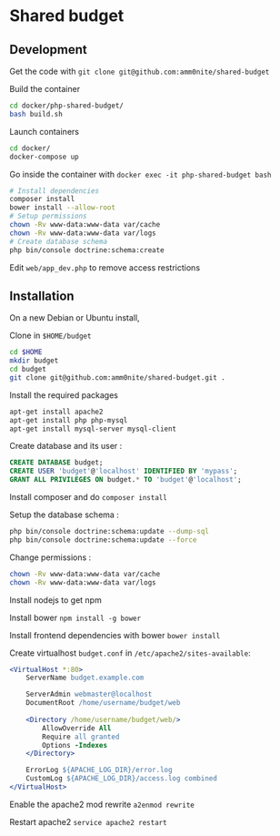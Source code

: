 # Shared budget

## Development

Get the code with `git clone git@github.com:amm0nite/shared-budget`

Build the container

```bash
cd docker/php-shared-budget/
bash build.sh
```

Launch containers

```bash
cd docker/
docker-compose up
```

Go inside the container with `docker exec -it php-shared-budget bash`

```bash
# Install dependencies
composer install
bower install --allow-root
# Setup permissions
chown -Rv www-data:www-data var/cache
chown -Rv www-data:www-data var/logs
# Create database schema
php bin/console doctrine:schema:create
```

Edit `web/app_dev.php` to remove access restrictions

## Installation

On a new Debian or Ubuntu install,

Clone in `$HOME/budget`

```bash
cd $HOME
mkdir budget
cd budget
git clone git@github.com:amm0nite/shared-budget.git .
```

Install the required packages 
```bash
apt-get install apache2
apt-get install	php php-mysql
apt-get install	mysql-server mysql-client
```

Create database and its user :

```sql
CREATE DATABASE budget;
CREATE USER 'budget'@'localhost' IDENTIFIED BY 'mypass';
GRANT ALL PRIVILEGES ON budget.* TO 'budget'@'localhost';
```

Install composer and do `composer install`

Setup the database schema :

```bash
php bin/console doctrine:schema:update --dump-sql
php bin/console doctrine:schema:update --force
```

Change permissions :

```bash
chown -Rv www-data:www-data var/cache
chown -Rv www-data:www-data var/logs
```

Install nodejs to get npm

Install bower `npm install -g bower`

Install frontend dependencies with bower `bower install`

Create virtualhost `budget.conf` in `/etc/apache2/sites-available`:

```apache
<VirtualHost *:80>
	ServerName budget.example.com

	ServerAdmin webmaster@localhost
	DocumentRoot /home/username/budget/web
	
	<Directory /home/username/budget/web/>
		AllowOverride All
		Require all granted
		Options -Indexes
	</Directory>

	ErrorLog ${APACHE_LOG_DIR}/error.log
	CustomLog ${APACHE_LOG_DIR}/access.log combined
</VirtualHost>
```

Enable the apache2 mod rewrite `a2enmod rewrite`

Restart apache2 `service apache2 restart`
